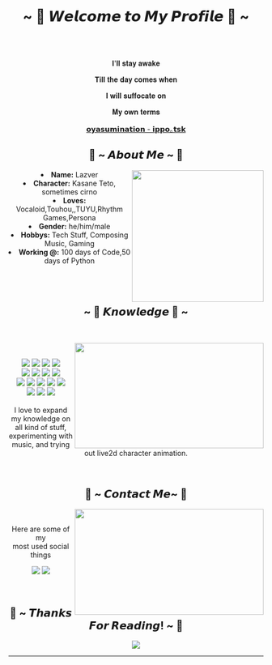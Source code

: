 <body>
  <center>
<h1 align="center">~ 👾 𝙒𝙚𝙡𝙘𝙤𝙢𝙚 𝙩𝙤 𝙈𝙮 𝙋𝙧𝙤𝙛𝙞𝙡𝙚 👾 ~</h1>
<br>
<div align="center">
  </a>
    <br>
  <p>𝐈'𝐥𝐥 𝐬𝐭𝐚𝐲 𝐚𝐰𝐚𝐤𝐞</p>
  <p>𝐓𝐢𝐥𝐥 𝐭𝐡𝐞 𝐝𝐚𝐲 𝐜𝐨𝐦𝐞𝐬 𝐰𝐡𝐞𝐧</p>
  <p>𝐈 𝐰𝐢𝐥𝐥 𝐬𝐮𝐟𝐟𝐨𝐜𝐚𝐭𝐞 𝐨𝐧</p>
<p>𝐌𝐲 𝐨𝐰𝐧 𝐭𝐞𝐫𝐦𝐬</p>
<p><a href="https://youtu.be/GyjpqeKqzaQ">𝗼𝘆𝗮𝘀𝘂𝗺𝗶𝗻𝗮𝘁𝗶𝗼𝗻 - 𝗶𝗽𝗽𝗼｡𝘁𝘀𝗸</a><p>
  
</div>
    <div align="center">
<div>
<h2 align="center"> 🦊 ~ 𝘼𝙗𝙤𝙪𝙩 𝙈𝙚 ~ 🦊 </h2>
  <div align="center">
<img src="https://media1.tenor.com/m/twQDtdupDTYAAAAC/touhou-cirno.gif" align="right" width="260"/>
  </div>
<li>
 <b>Name:</b> Lazver</li>
<li>
<b>Character:</b> Kasane Teto, sometimes cirno
</li>
<li>
<b>Loves:</b> Vocaloid,Touhou,,TUYU,Rhythm Games,Persona
</li>
<li>
<b>Gender:</b> he/him/male
</li>
<li>
<b>Hobbys:</b> Tech Stuff, Composing Music, Gaming
</li>
<li>
<b>Working @:</b> 100 days of Code,50 days of Python
</li>
<br><br><br>
</div>
<div>
<h2 align="center">            ~ 📇 𝙆𝙣𝙤𝙬𝙡𝙚𝙙𝙜𝙚 📇 ~</h2>
<br>
<p>
  <div align="center">
    <img src="https://media1.tenor.com/m/ZvA_GV3GkqwAAAAd/birdbrain-jamie-paige.gif" align="right" width="373.5px" height="208.5px">
  </div>
</div>
<div>
  <br>
  <p align="center">
    <img src="https://img.shields.io/badge/html5-%23E34F26.svg?&style=for-the-badge&logo=html5&logoColor=white"/>
    <img src="https://img.shields.io/badge/css3-%231572B6.svg?&style=for-the-badge&logo=css3&logoColor=white"/>
    <img src="https://img.shields.io/badge/javascript-%23323330.svg?&style=for-the-badge&logo=javascript&logoColor=%23F7DF1E"/>
    <img src="https://img.shields.io/badge/typescript-%233178C6.svg?&style=for-the-badge&logo=typescript&logoColor=white"/>
    <br>
    <img src="https://img.shields.io/badge/php-%23777BB4.svg?&style=for-the-badge&logo=php&logoColor=white"/>
    <img src="https://img.shields.io/badge/python-%233776AB.svg?&style=for-the-badge&logo=python&logoColor=white"/>
    <img src="https://img.shields.io/badge/java-%23007396.svg?&style=for-the-badge&logo=java&logoColor=white"/>
    <img src="https://img.shields.io/badge/kotlin-%237F52FF.svg?&style=for-the-badge&logo=kotlin&logoColor=white"/>
    <br>
    <img src="https://img.shields.io/badge/laravel-%23FF2D20.svg?&style=for-the-badge&logo=laravel&logoColor=white"/>
    <img src="https://img.shields.io/badge/express.js-%23000000.svg?&style=for-the-badge&logo=express&logoColor=white"/>
    <img src="https://img.shields.io/badge/react-%2361DAFB.svg?&style=for-the-badge&logo=react&logoColor=black"/>
    <img src="https://img.shields.io/badge/vue.js-%234FC08D.svg?&style=for-the-badge&logo=vue.js&logoColor=white"/>
    <img src="https://img.shields.io/badge/tailwindcss-%2306B6D4.svg?&style=for-the-badge&logo=tailwindcss&logoColor=white"/>
    <br>
    <img src="https://img.shields.io/badge/unity-%23000000.svg?&style=for-the-badge&logo=unity&logoColor=white"/>
    <img src="https://img.shields.io/badge/godot-%23478CBF.svg?&style=for-the-badge&logo=godot-engine&logoColor=white"/>
    <img src="https://img.shields.io/badge/lua-%232C2D72.svg?&style=for-the-badge&logo=lua&logoColor=white"/>
    <br><br>
    I love to expand my knowledge on all kind of stuff, experimenting with music, and trying out live2d character animation. 
  </p>
  <br>
<h2 align="center">           📝 ~ 𝘾𝙤𝙣𝙩𝙖𝙘𝙩 𝙈𝙚~ 📝</h2>
  <div align="center">
<img src="https://media1.tenor.com/m/mH6orQt1MkEAAAAC/teto-kasane.gif" align="right" width="373.5px" height="208.5px">
  </div>
<br>
<p align="center">Here are some of my <br>
most used social things</p>
<p align="center"><a href="https://www.instagram.com/unravellingsaitei" target="_blank"><img src="https://img.shields.io/badge/unravellingsaitei%20-%231DA1F2.svg?&style=for-the-badge&logo=Twitter&logoColor=white"/></a> <a href="https://discord.me/motionime" target="_blank"><img src="https://img.shields.io/badge/MotionIme%20-%237289DA.svg?&style=for-the-badge&logo=discord&logoColor=white"/></a></p>
</div>
<br>
<div>
<h2 align="center">💖 ~ 𝙏𝙝𝙖𝙣𝙠𝙨 𝙁𝙤𝙧 𝙍𝙚𝙖𝙙𝙞𝙣𝙜! ~ 💖</h2>
<div align="center">
<img src="https://media1.tenor.com/m/fAk3pBJvppoAAAAd/channel-castation-magical-girl-miku.gif">
</div>
<hr>
</div>
</div>
    </center>
</body>
